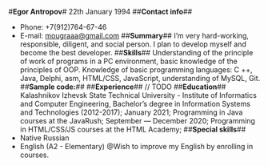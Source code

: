 #**Egor Antropov**#
22th January 1994
##**Contact info**##
- Phone: +7(912)764-67-46
- E-mail: [mougraaa@gmail.com](mougraaa@gmail.com)
##**Summary**##
I’m very hard-working, responsible, diligent, and social person. I plan to develop myself and become the best developer.
##**Skills**##
Understanding of the principle of work of programs in a PC environment, basic knowledge of the principles of OOP. Knowledge of basic programming languages: C ++, Java, Delphi, asm, HTML/CSS, JavaScript, understanding of MySQL, Git.
##**Sample code:**##
##**Experience**##
 // TODO
##**Education**##
Kalashnikov Izhevsk State Technical University - Institute of Informatics and Computer Engineering, Bachelor’s degree in  Information Systems and Technologies (2012-2017);
January 2021; Programming in Java courses at the JavaRush;
September — December 2020; Programming in HTML/CSS/JS courses at the HTML Academy;
##**Special skills**##
 - Native Russian
 - English (A2 -  Elementary) @Wish to improve my English by enrolling in courses.